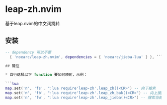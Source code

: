 # leap-zh.nvim

基于leap.nvim的中文词跳转

## 安装

```lua
-- dependency 可以不要
  { 'noearc/leap-zh.nvim', dependencies = { 'noearc/jieba-lua' } }, ```

## 键位

* 自行选择以下 function 要如何映射，示例：

```lua
map.set('n', 'fs', ":lua require'leap-zh'.leap_zh()<CR>") -- 向下搜索
map.set('n', 'fb', ":lua require'leap-zh'.leap_zh_bak()<CR>") -- 向上搜索
map.set('n', 'fw', ":lua require'leap-zh'.leap_jieba()<CR>") -- 搜索当前行的中文词
```
